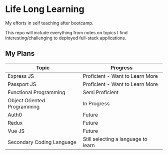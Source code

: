 # Life Long Learning

My efforts in self teaching after bootcamp.

This repo will include everything from notes on topics I find interesting/challenging to deployed full-stack applications.

## My Plans

| Topic                       | Progress                            |
| --------------------------- | ----------------------------------- |
| Express JS                  | Proficient - Want to Learn More     |
| Passport JS                 | Proficient - Want to Learn More     |
| Functional Programming      | Semi Proficient                     |
| Object Oriented Programming | In Progress                         |
| Auth0                       | Future                              |
| Redux                       | Future                              |
| Vue JS                      | Future                              |
| Secondary Coding Language   | Still selecting a language to learn |

<!-- Contstructors back to basics OOP https://www.youtube.com/watch?v=rlLuL3jYLvA -->

